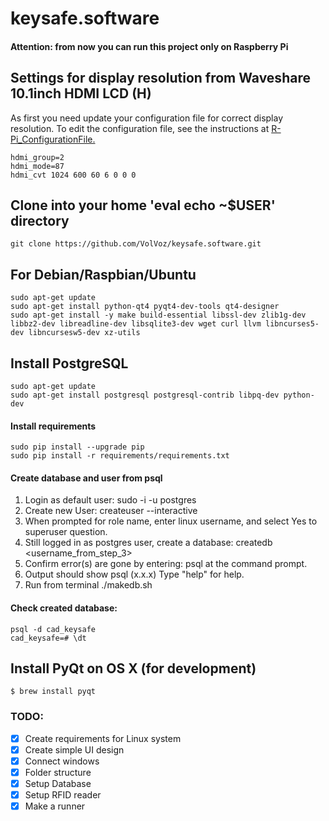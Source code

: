 # keysafe.software



#### Attention: from now you can run this project only on Raspberry Pi


## Settings for display resolution from Waveshare 10.1inch HDMI LCD (H)
As first you need update your configuration file for correct display resolution.
To edit the configuration file, see the instructions at [R-Pi_ConfigurationFile.](http://elinux.org/R-Pi_configuration_file)
```
hdmi_group=2
hdmi_mode=87
hdmi_cvt 1024 600 60 6 0 0 0
```
## Clone into your home 'eval echo ~$USER' directory
```
git clone https://github.com/VolVoz/keysafe.software.git
```

## For Debian/Raspbian/Ubuntu

```
sudo apt-get update
sudo apt-get install python-qt4 pyqt4-dev-tools qt4-designer
sudo apt-get install -y make build-essential libssl-dev zlib1g-dev libbz2-dev libreadline-dev libsqlite3-dev wget curl llvm libncurses5-dev libncursesw5-dev xz-utils

```

## Install PostgreSQL
```
sudo apt-get update
sudo apt-get install postgresql postgresql-contrib libpq-dev python-dev
```

#### Install requirements
```
sudo pip install --upgrade pip
sudo pip install -r requirements/requirements.txt
```

#### Create database and user from psql

1. Login as default user: sudo -i -u postgres
2. Create new User: createuser --interactive
3. When prompted for role name, enter linux username, and select Yes to superuser question.
4. Still logged in as postgres user, create a database: createdb <username_from_step_3>
5. Confirm error(s) are gone by entering: psql at the command prompt.
6. Output should show psql (x.x.x) Type "help" for help.
7. Run from terminal ./makedb.sh


#### Check created database:
```
psql -d cad_keysafe
cad_keysafe=# \dt
```

## Install PyQt on OS X (for development)
```
$ brew install pyqt
```

### TODO:

- [x] Create requirements for Linux system
- [x] Create simple UI design
- [x] Connect windows
- [x] Folder structure
- [x] Setup Database
- [X] Setup RFID reader
- [X] Make a runner
